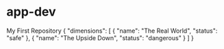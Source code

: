 # app-dev
My First Repository
{
  "dimensions": [
    { "name": "The Real World", "status": "safe" },
    { "name": "The Upside Down", "status": "dangerous" }
  ]
}
